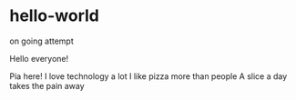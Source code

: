 # hello-world
on going attempt 

Hello everyone! 

Pia here!
I love technology a lot
I like pizza more than people
A slice a day takes the pain away
